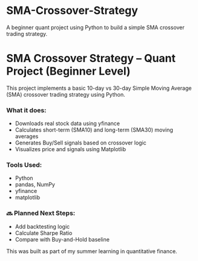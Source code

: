 # SMA-Crossover-Strategy
A beginner quant project using Python to build a simple SMA crossover trading strategy.
# SMA Crossover Strategy – Quant Project (Beginner Level)

This project implements a basic 10-day vs 30-day Simple Moving Average (SMA) crossover trading strategy using Python.

###  What it does:
- Downloads real stock data using yfinance
- Calculates short-term (SMA10) and long-term (SMA30) moving averages
- Generates Buy/Sell signals based on crossover logic
- Visualizes price and signals using Matplotlib

###  Tools Used:
- Python
- pandas, NumPy
- yfinance
- matplotlib

### 🔜 Planned Next Steps:
- Add backtesting logic
- Calculate Sharpe Ratio
- Compare with Buy-and-Hold baseline

This was built as part of my summer learning in quantitative finance.
